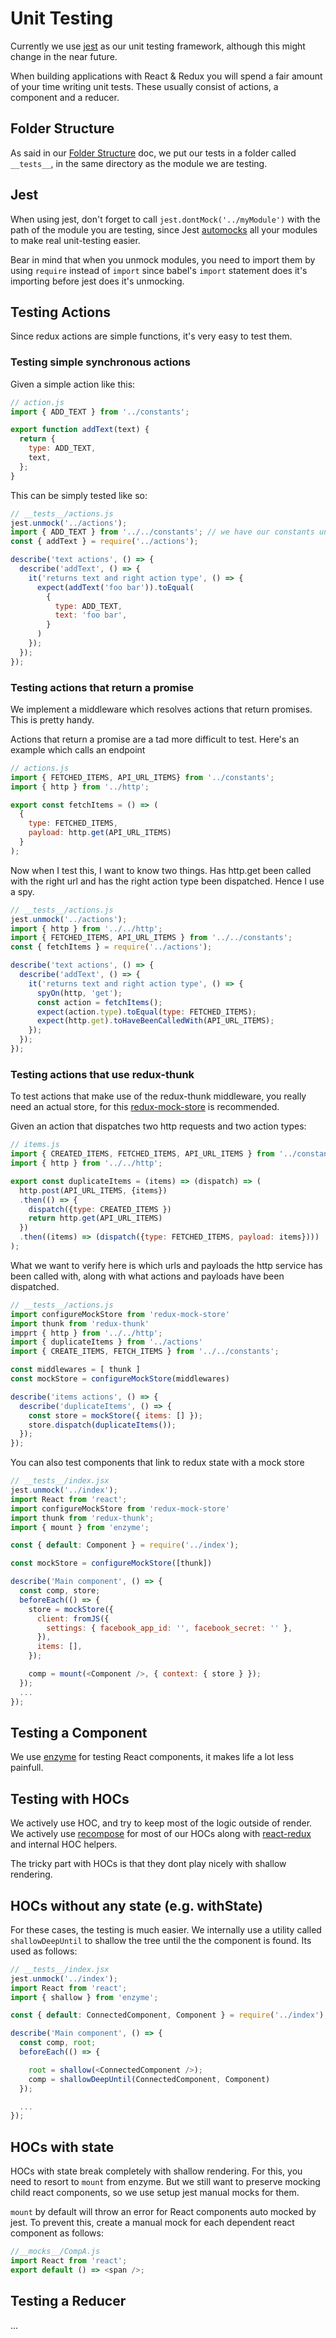 # Unit Testing

Currently we use [jest](https://github.com/facebook/jest/) as our unit testing framework, although this might change in the near future.

When building applications with React & Redux you will spend a fair amount of your time writing unit tests. These usually consist of actions, a component and a reducer.

## Folder Structure
As said in our [Folder Structure](FolderStructure.md) doc, we put our tests in a folder called `__tests__`, in the same directory as the module we are testing.

## Jest
When using jest, don't forget to call `jest.dontMock('../myModule')` with the path of the module you are testing, since Jest [automocks](https://facebook.github.io/jest/docs/automatic-mocking.html) all your modules to make real unit-testing easier.

Bear in mind that when you unmock modules, you need to import them by using `require` instead of `import` since babel's `import` statement does it's importing before jest does it's unmocking.

## Testing Actions
Since redux actions are simple functions, it's very easy to test them.

### Testing simple synchronous actions
Given a simple action like this:

```js
// action.js
import { ADD_TEXT } from '../constants';

export function addText(text) {
  return {
    type: ADD_TEXT,
    text,
  };
}
```

This can be simply tested like so:

```js
// __tests__/actions.js
jest.unmock('../actions');
import { ADD_TEXT } from '../../constants'; // we have our constants unmocked by default, hence we don't need to manually unmock them here
const { addText } = require('../actions');

describe('text actions', () => {
  describe('addText', () => {
    it('returns text and right action type', () => {
      expect(addText('foo bar')).toEqual(
        {
          type: ADD_TEXT,
          text: 'foo bar',
        }
      )
    });
  });
});
```

### Testing actions that return a promise
We implement a middleware which resolves actions that return promises. This is pretty handy.

Actions that return a promise are a tad more difficult to test. Here's an example which calls an endpoint

```js
// actions.js
import { FETCHED_ITEMS, API_URL_ITEMS} from '../constants';
import { http } from '../http';

export const fetchItems = () => (
  {
    type: FETCHED_ITEMS,
    payload: http.get(API_URL_ITEMS)
  }
);
```

Now when I test this, I want to know two things. Has http.get been called with the right url and has the right action type been dispatched. Hence I use a spy.

```js
// __tests__/actions.js
jest.unmock('../actions');
import { http } from '../../http';
import { FETCHED_ITEMS, API_URL_ITEMS } from '../../constants';
const { fetchItems } = require('../actions');

describe('text actions', () => {
  describe('addText', () => {
    it('returns text and right action type', () => {
      spyOn(http, 'get');
      const action = fetchItems();
      expect(action.type).toEqual(type: FETCHED_ITEMS);
      expect(http.get).toHaveBeenCalledWith(API_URL_ITEMS);
    });
  });
});
```

### Testing actions that use redux-thunk
To test actions that make use of the redux-thunk middleware, you really need an actual store, for this [redux-mock-store](https://github.com/arnaudbenard/redux-mock-store) is recommended.

Given an action that dispatches two http requests and two action types:

```js
// items.js
import { CREATED_ITEMS, FETCHED_ITEMS, API_URL_ITEMS } from '../constants';
import { http } from '../../http';

export const duplicateItems = (items) => (dispatch) => (
  http.post(API_URL_ITEMS, {items})
  .then(() => {
    dispatch({type: CREATED_ITEMS })
    return http.get(API_URL_ITEMS)
  })
  .then((items) => (dispatch({type: FETCHED_ITEMS, payload: items})))
);
```

What we want to verify here is which urls and payloads the http service has been called with, along with what actions and payloads have been dispatched.

```js
// __tests__/actions.js
import configureMockStore from 'redux-mock-store'
import thunk from 'redux-thunk'
impprt { http } from '../../http';
import { duplicateItems } from '../actions'
import { CREATE_ITEMS, FETCH_ITEMS } from '../../constants';

const middlewares = [ thunk ]
const mockStore = configureMockStore(middlewares)

describe('items actions', () => {
  describe('duplicateItems', () => {
    const store = mockStore({ items: [] });
    store.dispatch(duplicateItems());
  });
});
```

You can also test components that link to redux state with a mock store
```js
// __tests__/index.jsx
jest.unmock('../index');
import React from 'react';
import configureMockStore from 'redux-mock-store'
import thunk from 'redux-thunk';
import { mount } from 'enzyme';

const { default: Component } = require('../index');

const mockStore = configureMockStore([thunk])

describe('Main component', () => {
  const comp, store;
  beforeEach(() => {
    store = mockStore({
      client: fromJS({
        settings: { facebook_app_id: '', facebook_secret: '' },
      }),
      items: [],
    });

    comp = mount(<Component />, { context: { store } });
  });
  ...
});
```


## Testing a Component

We use [enzyme](https://github.com/airbnb/enzyme) for testing React components, it makes life a lot less painfull.


## Testing with HOCs
We actively use HOC, and try to keep most of the logic outside of render. We actively use [recompose](https://github.com/acdlite/recompose) for most of our HOCs along with [react-redux](https://github.com/reactjs/react-redux) and internal HOC helpers.

The tricky part with HOCs is that they dont play nicely with shallow rendering.

## HOCs without any state (e.g. withState)
For these cases, the testing is much easier. We internally use a utility called `shallowDeepUntil` to shallow the tree until the the component is found. Its used as follows:
```js
// __tests__/index.jsx
jest.unmock('../index');
import React from 'react';
import { shallow } from 'enzyme';

const { default: ConnectedComponent, Component } = require('../index');

describe('Main component', () => {
  const comp, root;
  beforeEach(() => {

    root = shallow(<ConnectedComponent />);
    comp = shallowDeepUntil(ConnectedComponent, Component)
  });

  ...
});
```


## HOCs with state
HOCs with state break completely with shallow rendering. For this, you need to resort to `mount` from enzyme. But we still want to preserve mocking child react components, so we use setup jest manual mocks for them.


`mount` by default will throw an error for React components auto mocked by jest. To prevent this, create a manual mock for each dependent react component as follows:
```js
//__mocks__/CompA.js
import React from 'react';
export default () => <span />;
```

## Testing a Reducer

...
